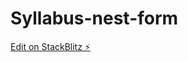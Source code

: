 # Syllabus-nest-form

[Edit on StackBlitz ⚡️](https://stackblitz.com/edit/angular-nested-formarray-dynamic-forms-12a4dq)